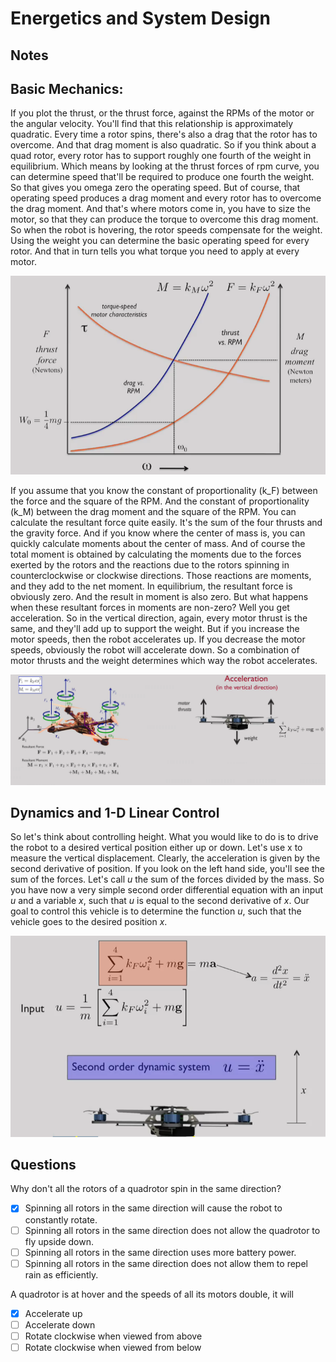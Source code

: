 # Energetics and System Design

## Notes

Basic Mechanics:
----------------

If you plot the thrust, or the thrust force, against the RPMs of the motor or the angular velocity. You'll find that this relationship is approximately quadratic. Every time a rotor spins, there's also a drag that the rotor has to overcome. And that drag moment is also quadratic. So if you think about a quad rotor, every rotor has to support roughly one fourth of the weight in equilibrium. Which means by looking at the thrust forces of rpm curve, you can determine speed that'll be required to produce one fourth the weight. So that gives you omega zero the operating speed. But of course, that operating speed produces a drag moment and every rotor has to overcome the drag moment. And that's where motors come in, you have to size the motor, so that they can produce the torque to overcome this drag moment. So when the robot is hovering, the rotor speeds compensate for the weight. Using the weight you can determine the basic operating speed for every rotor. And that in turn tells you what torque you need to apply at every motor. 

![Basic mechanics](images/basic_mechanics.png)

If you assume that you know the constant of proportionality (k_F) between the force and the square of the RPM. And the constant of proportionality (k_M) between the drag moment and the square of the RPM. You can calculate the resultant force quite easily. It's the sum of the four thrusts and the gravity force. And if you know where the center of mass is, you can quickly calculate moments about the center of mass. And of course the total moment is obtained by calculating the moments due to the forces exerted by the rotors and the reactions due to the rotors spinning in counterclockwise or clockwise directions. Those reactions are moments, and they add to the net moment. In equilibrium, the resultant force is obviously zero. And the result in moment is also zero. But what happens when these resultant forces in moments are non-zero? Well you get acceleration. So in the vertical direction, again, every motor thrust is the same, and they'll add up to support the weight. But if you increase the motor speeds, then the robot accelerates up. If you decrease the motor speeds, obviously the robot will accelerate down. So a combination of motor thrusts and the weight determines which way the robot accelerates. 

![Calculation](images/hovering.png)


Dynamics and 1-D Linear Control
---------------------------------

So let's think about controlling height. What you would like to do is to drive the robot to a desired vertical position either up or down. Let's use x to measure the vertical displacement. Clearly, the acceleration is given by the second derivative of position. If you look on the left hand side, you'll see the sum of the forces. Let's call *u* the sum of the forces divided by the mass. So you have now a very simple second order differential equation with an input *u* and a variable *x*, such that *u* is equal to the second derivative of *x*. Our goal to control this vehicle is to determine the function *u*, such that the vehicle goes to the desired position *x*. 

![Position](images/position.png)

## Questions

Why don't all the rotors of a quadrotor spin in the same direction?
- [x] Spinning all rotors in the same direction will cause the robot to constantly rotate.
- [ ] Spinning all rotors in the same direction does not allow the quadrotor to fly upside down.
- [ ] Spinning all rotors in the same direction uses more battery power.
- [ ] Spinning all rotors in the same direction does not allow them to repel rain as efficiently.

A quadrotor is at hover and the speeds of all its motors double, it will
- [x] Accelerate up
- [ ] Accelerate down
- [ ] Rotate clockwise when viewed from above
- [ ] Rotate clockwise when viewed from below

